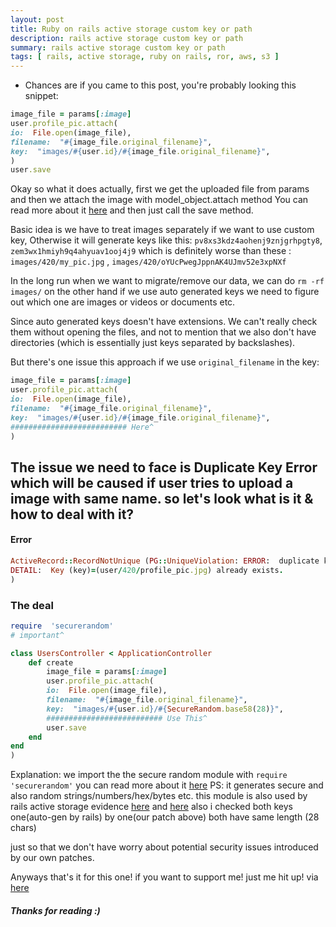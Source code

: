 ```yaml
---
layout: post
title: Ruby on rails active storage custom key or path
description: rails active storage custom key or path 
summary: rails active storage custom key or path
tags: [ rails, active storage, ruby on rails, ror, aws, s3 ]
---
```



- Chances are if you came to this post, you're probably looking this snippet:

```ruby 
image_file = params[:image]
user.profile_pic.attach(
io:  File.open(image_file),
filename:  "#{image_file.original_filename}",
key:  "images/#{user.id}/#{image_file.original_filename}",
)
user.save
```
Okay so what it does actually, 
first we get the uploaded file from params 
and then we attach the image with model_object.attach method
You can read more about it  [here](https://github.com/rails/rails/commit/4dba136c83cc808282625c0d5b195ce5e0bbaa68)
and then just call the save method.

Basic idea is we have to treat images separately 
if we want to use custom key, Otherwise it will generate keys like this:  `pv8xs3kdz4aohenj9znjgrhpgty8`, `zem3wx1hmiyh9q4ahyuav1ooj4j9`
which is definitely worse than these : `images/420/my_pic.jpg` , `images/420/oYUcPwegJppnAK4UJmv52e3xpNXf`

In the long run when we want to migrate/remove our data, we can do 
`rm -rf images/` on the other hand if we use auto generated keys we need to figure out which one are images 
or videos or documents etc. 

Since auto generated keys doesn't have extensions. 
We can't really check them without opening the files, 
and not to mention that we also don't have directories 
(which is essentially just keys separated by backslashes). 

But there's one issue this approach  if we use `original_filename` in the key:
```ruby
image_file = params[:image]
user.profile_pic.attach(
io:  File.open(image_file),
filename:  "#{image_file.original_filename}",
key:  "images/#{user.id}/#{image_file.original_filename}",
########################## Here^
)
```
## The issue we need to face is Duplicate Key Error which will be caused if user tries to upload a image with same name. so let's look what is it & how to deal with it?
#### Error
```ruby
ActiveRecord::RecordNotUnique (PG::UniqueViolation: ERROR:  duplicate key value violates unique constraint "index_active_storage_blobs_on_key"
DETAIL:  Key (key)=(user/420/profile_pic.jpg) already exists.
)
```
###  The deal
```ruby
require  'securerandom'
# important^

class UsersController < ApplicationController
	def create
		image_file = params[:image]
		user.profile_pic.attach(
		io:  File.open(image_file),
		filename:  "#{image_file.original_filename}",
		key:  "images/#{user.id}/#{SecureRandom.base58(28)}",
		########################## Use This^
		user.save
	end
end
)
```
Explanation: we import the the secure random module with  `require  'securerandom'` you can read more about it [here](https://ruby-doc.org/stdlib-1.9.2/libdoc/securerandom/rdoc/SecureRandom.html)
PS: it generates secure and also random strings/numbers/hex/bytes etc.
 this module is also used by rails active storage evidence [here](https://api.rubyonrails.org/classes/ActiveRecord/SecureToken/ClassMethods.html#method-i-generate_unique_secure_token) and [here](https://apidock.com/rails/ActiveStorage/Blob/key)
 also i checked both keys one(auto-gen by rails) by one(our patch above)
 both have same length (28 chars) 
 
 just so that we don't have worry about potential security issues introduced by our own patches.
 
 Anyways that's it for this one!
 if you want  to support me! just me hit up!  via [here](https://t4p4n.github.io/contact/)
 
##### Thanks for reading :)  
